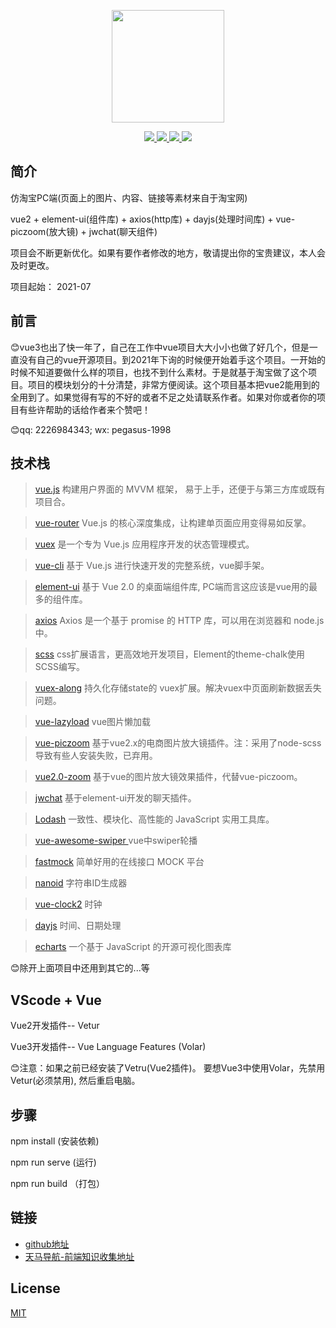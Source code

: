 <p align="center">
  <a href="https://github.com/pegasus-1998/vue2-taobao.git" target="_blank">
    <img width="180" src="https://cn.vuejs.org/images/logo.svg">
  </a>
</p>

<p align="center">
  <a href="https://github.com/vuejs/vue">
    <img src="https://img.shields.io/badge/vue-2.0-brightgreen.svg" >
  </a>
  <a href="https://github.com/ElemeFE/element">
    <img src="https://img.shields.io/badge/element--ui-2.x-blue">
  </a>
  <a href="https://github.com/826327700/vue-piczoom">
    <img src="https://img.shields.io/badge/piczoom-1.x-blue">
  </a>
  <a href="https://github.com/boenfu/vuex-along">
    <img src="https://img.shields.io/badge/along-1.x-blue">
  </a>
</p>

## 简介

仿淘宝PC端(页面上的图片、内容、链接等素材来自于淘宝网)

vue2 + element-ui(组件库) + axios(http库) + dayjs(处理时间库) + vue-piczoom(放大镜) + jwchat(聊天组件)

项目会不断更新优化。如果有要作者修改的地方，敬请提出你的宝贵建议，本人会及时更改。

项目起始： 2021-07

## 前言

:blush:vue3也出了快一年了，自己在工作中vue项目大大小小也做了好几个，但是一直没有自己的vue开源项目。到2021年下询的时候便开始着手这个项目。一开始的时候不知道要做什么样的项目，也找不到什么素材。于是就基于淘宝做了这个项目。项目的模块划分的十分清楚，非常方便阅读。这个项目基本把vue2能用到的全用到了。如果觉得有写的不好的或者不足之处请联系作者。如果对你或者你的项目有些许帮助的话给作者来个赞吧！

:blush:qq: 2226984343; wx: pegasus-1998

## 技术栈

> [vue.js](https://cn.vuejs.org/) 构建用户界面的 MVVM 框架， 易于上手，还便于与第三方库或既有项目合。

> [vue-router](https://router.vuejs.org/zh/) Vue.js 的核心深度集成，让构建单页面应用变得易如反掌。

> [vuex](https://vuex.vuejs.org/zh/) 是一个专为 Vue.js 应用程序开发的状态管理模式。

> [vue-cli](https://cli.vuejs.org/zh/) 基于 Vue.js 进行快速开发的完整系统，vue脚手架。

> [element-ui](https://element.eleme.cn/#/zh-CN) 基于 Vue 2.0 的桌面端组件库, PC端而言这应该是vue用的最多的组件库。

> [axios](https://www.w3cschool.cn/jquti/) Axios 是一个基于 promise 的 HTTP 库，可以用在浏览器和 node.js中。

> [scss](https://www.sass.hk/docs/) css扩展语言，更高效地开发项目，Element的theme-chalk使用SCSS编写。

> [vuex-along](https://www.npmjs.com/package/vuex-along) 持久化存储state的 vuex扩展。解决vuex中页面刷新数据丢失问题。

> [vue-lazyload](https://github.com/hilongjw/vue-lazyload) vue图片懒加载

> [vue-piczoom](https://www.npmjs.com/package/vue-piczoom/v/1.0.6) 基于vue2.x的电商图片放大镜插件。注：采用了node-scss导致有些人安装失败，已弃用。

> [vue2.0-zoom](https://github.com/jsonpeter/vue2.0-zoom) 基于vue的图片放大镜效果插件，代替vue-piczoom。

> [jwchat](https://codegi.gitee.io/jwchatdoc/) 基于element-ui开发的聊天插件。

> [Lodash](https://www.lodashjs.com/) 一致性、模块化、高性能的 JavaScript 实用工具库。

> [vue-awesome-swiper ](https://github.com/surmon-china/vue-awesome-swiper/tree/v3.1.3) vue中swiper轮播

> [fastmock](https://fastmock.site/#/) 简单好用的在线接口 MOCK 平台

> [nanoid](https://github.com/ai/nanoid/) 字符串ID生成器

> [vue-clock2](https://www.npmjs.com/package/vue-clock2) 时钟

> [dayjs](https://dayjs.gitee.io/docs/zh-CN/installation/installation) 时间、日期处理

> [echarts](https://echarts.apache.org/zh/index.html) 一个基于 JavaScript 的开源可视化图表库

:blush:除开上面项目中还用到其它的...等

## VScode + Vue

Vue2开发插件-- Vetur

Vue3开发插件-- Vue Language Features (Volar)

:blush:注意：如果之前已经安装了Vetru(Vue2插件)。 要想Vue3中使用Volar，先禁用Vetur(必须禁用), 然后重启电脑。

## 步骤

npm install  (安装依赖)

npm run serve  (运行)

npm run build  （打包）

## 链接

- [github地址](https://github.com/pegasus-1998)
- [天马导航-前端知识收集地址](http://pgs98.com)

## License

[MIT](https://github.com/pegasus-1998/vue2-taobao/blob/master/LICENSE)
